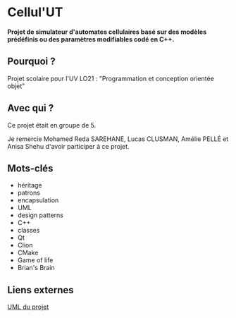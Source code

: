 # Cellul'UT
**Projet de simulateur d'automates cellulaires basé sur des modèles prédéfinis ou des paramètres modifiables codé en C++.**

## Pourquoi ?
Projet scolaire pour l'UV LO21 : "Programmation et conception orientée objet"

## Avec qui ?
Ce projet était en groupe de 5. 

Je remercie Mohamed Reda SAREHANE, Lucas CLUSMAN, Amélie PELLÉ et Anisa Shehu d'avoir participer à ce projet.

## Mots-clés

* héritage
* patrons
* encapsulation
* UML
* design patterns
* C++
* classes
* Qt
* Clion
* CMake
* Game of life
* Brian's Brain

## Liens externes
[UML du projet](https://md.picasoft.net/s/Y4wWBPDrN)
